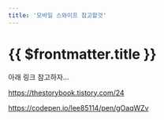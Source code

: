 ```yaml
---
title: '모바일 스와이프 참고할것'
---
```


# {{ $frontmatter.title }}


아래 링크 참고하자...

https://thestorybook.tistory.com/24


https://codepen.io/lee85114/pen/gOaqWZv